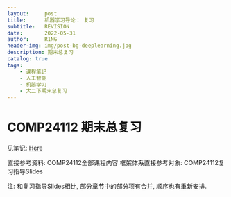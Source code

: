 ```yaml
---
layout:     post
title:      机器学习导论： 复习
subtitle:   REVISION
date:       2022-05-31
author:     R1NG
header-img: img/post-bg-deeplearning.jpg
description: 期末总复习
catalog: true
tags:
    - 课程笔记
    - 人工智能
    - 机器学习
    - 大二下期末总复习
---
```


# COMP24112 期末总复习

见笔记: [Here](https://github.com/KirisameR/KirisameR.github.io/blob/master/_posts/ML%20REVISION.pdf)

直接参考资料: COMP24112全部课程内容
框架体系直接参考对象: COMP24112复习指导Slides

注: 和复习指导Slides相比, 部分章节中的部分项有合并, 顺序也有重新安排.